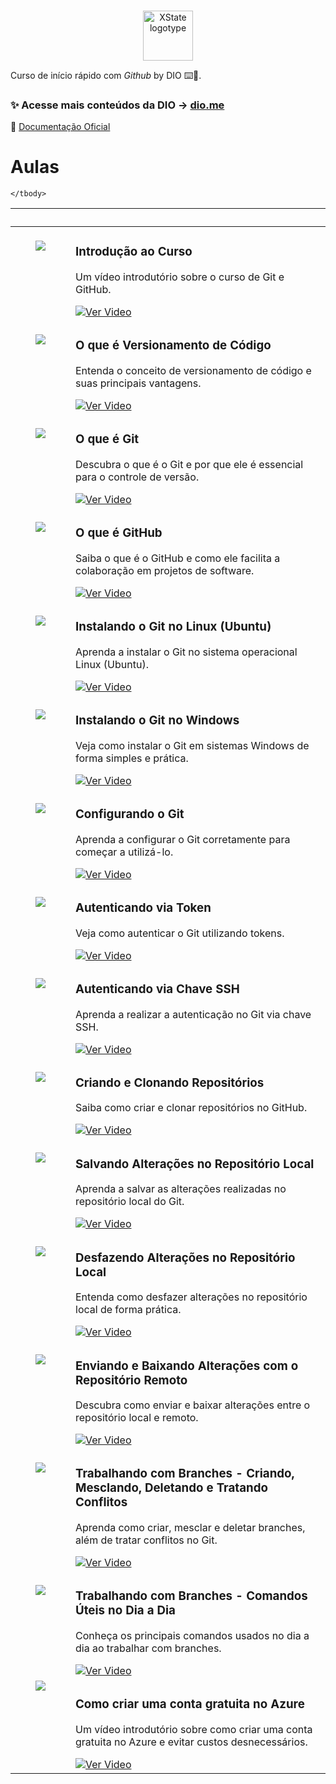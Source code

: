 <p align="center">
  <br />

  <picture>
    <source media="(prefers-color-scheme: dark)" srcset="https://assets.dio.me/hyHTwMe8ItJmTWHGYgJuSrCHJU9b2GFyeVAu7EU2LCk/f:webp/h:77/q:80/w:77/L2NvdXJzZXMvYmFkZ2UvNDA2Njg0YTQtMzk2ZC00MTYwLTk0YjktZWFkOTM0ZTE4NTY0LnBuZw">
    <img alt="XState logotype" src="https://assets.dio.me/hyHTwMe8ItJmTWHGYgJuSrCHJU9b2GFyeVAu7EU2LCk/f:webp/h:77/q:80/w:77/L2NvdXJzZXMvYmFkZ2UvNDA2Njg0YTQtMzk2ZC00MTYwLTk0YjktZWFkOTM0ZTE4NTY0LnBuZw" width="80">
  </picture>
  <br />
</p>

Curso de início rápido com _Github_ by DIO ⌨️💜.

### ✨ Acesse mais conteúdos da DIO → [dio.me](https://dio.me)

📖 [Documentação Oficial](https://docs.github.com/pt)

# Aulas

<table>
	<thead>
		<tr>
			<th colspan="2" width="2000">&nbsp;</th>
		</tr>
	</thead>
	<tbody>
		<tr>
			<td align="center" valign="top" width="80"><br />
			<a href="https://youtu.be/b0e8140kZRc">
      <img src="./.github/assets/icons/video.png" />
      </a>
      </td>
			<td valign="top">
			<h3>Introdução ao Curso</h3>
			<p>Um vídeo introdutório sobre o curso de Git e GitHub.</p>
			<a href="https://youtu.be/b0e8140kZRc">
 			 	<img src="https://img.shields.io/badge/Ver%20Aula-E94D5F?style=for-the-badge" alt="Ver Video">
			</a>
			</td>
		</tr>
		<tr>
			<td align="center" valign="top" width="80"><br />
			<a href="https://youtu.be/6a5Y1-qR7L8">
      <img src="./.github/assets/icons/video.png" />
      </a>
      </td>
			<td valign="top">
			<h3>O que é Versionamento de Código</h3>
			<p>Entenda o conceito de versionamento de código e suas principais vantagens.</p>
			<a href="https://youtu.be/6a5Y1-qR7L8">
 			 	<img src="https://img.shields.io/badge/Ver%20Aula-E94D5F?style=for-the-badge" alt="Ver Video">
			</a>
			</td>
		</tr>
		<tr>
			<td align="center" valign="top" width="80"><br />
			<a href="https://youtu.be/vLtM6kRoq-M">
      <img src="./.github/assets/icons/video.png" />
      </a>
      </td>
			<td valign="top">
			<h3>O que é Git</h3>
			<p>Descubra o que é o Git e por que ele é essencial para o controle de versão.</p>
			<a href="https://youtu.be/vLtM6kRoq-M">
 			 	<img src="https://img.shields.io/badge/Ver%20Aula-E94D5F?style=for-the-badge" alt="Ver Video">
			</a>
			</td>
		</tr>
		<tr>
			<td align="center" valign="top" width="80"><br />
			<a href="https://youtu.be/2yx9PaAKs-k">
      <img src="./.github/assets/icons/video.png" />
      </a>
      </td>
			<td valign="top">
			<h3>O que é GitHub</h3>
			<p>Saiba o que é o GitHub e como ele facilita a colaboração em projetos de software.</p>
			<a href="https://youtu.be/2yx9PaAKs-k">
 			 	<img src="https://img.shields.io/badge/Ver%20Aula-E94D5F?style=for-the-badge" alt="Ver Video">
			</a>
			</td>
		</tr>
		<tr>
			<td align="center" valign="top" width="80"><br />
			<a href="https://youtu.be/xj96BMswg-c">
      <img src="./.github/assets/icons/video.png" />
      </a>
      </td>
			<td valign="top">
			<h3>Instalando o Git no Linux (Ubuntu)</h3>
			<p>Aprenda a instalar o Git no sistema operacional Linux (Ubuntu).</p>
			<a href="https://youtu.be/xj96BMswg-c">
 			 	<img src="https://img.shields.io/badge/Ver%20Aula-E94D5F?style=for-the-badge" alt="Ver Video">
			</a>
			</td>
		</tr>
		<tr>
			<td align="center" valign="top" width="80"><br />
			<a href="https://youtu.be/kUaUj1dsUqc">
      <img src="./.github/assets/icons/video.png" />
      </a>
      </td>
			<td valign="top">
			<h3>Instalando o Git no Windows</h3>
			<p>Veja como instalar o Git em sistemas Windows de forma simples e prática.</p>
			<a href="https://youtu.be/kUaUj1dsUqc">
 			 	<img src="https://img.shields.io/badge/Ver%20Aula-E94D5F?style=for-the-badge" alt="Ver Video">
			</a>
			</td>
		</tr>
		<tr>
			<td align="center" valign="top" width="80"><br />
			<a href="https://youtu.be/_T2RcGbeXE0">
      <img src="./.github/assets/icons/video.png" />
      </a>
      </td>
			<td valign="top">
			<h3>Configurando o Git</h3>
			<p>Aprenda a configurar o Git corretamente para começar a utilizá-lo.</p>
			<a href="https://youtu.be/_T2RcGbeXE0">
 			 	<img src="https://img.shields.io/badge/Ver%20Aula-E94D5F?style=for-the-badge" alt="Ver Video">
			</a>
			</td>
		</tr>
		<tr>
			<td align="center" valign="top" width="80"><br />
			<a href="https://youtu.be/H3Y_aMXp5Tk">
      <img src="./.github/assets/icons/video.png" />
      </a>
      </td>
			<td valign="top">
			<h3>Autenticando via Token</h3>
			<p>Veja como autenticar o Git utilizando tokens.</p>
			<a href="https://youtu.be/H3Y_aMXp5Tk">
 			 	<img src="https://img.shields.io/badge/Ver%20Aula-E94D5F?style=for-the-badge" alt="Ver Video">
			</a>
			</td>
		</tr>
		<tr>
			<td align="center" valign="top" width="80"><br />
			<a href="https://youtu.be/R6kPn0acT0Q">
      <img src="./.github/assets/icons/video.png" />
      </a>
      </td>
			<td valign="top">
			<h3>Autenticando via Chave SSH</h3>
			<p>Aprenda a realizar a autenticação no Git via chave SSH.</p>
			<a href="https://youtu.be/R6kPn0acT0Q">
 			 	<img src="https://img.shields.io/badge/Ver%20Aula-E94D5F?style=for-the-badge" alt="Ver Video">
			</a>
			</td>
		</tr>
		<tr>
			<td align="center" valign="top" width="80"><br />
			<a href="https://youtu.be/28g7mwU-hGI">
      <img src="./.github/assets/icons/video.png" />
      </a>
      </td>
			<td valign="top">
			<h3>Criando e Clonando Repositórios</h3>
			<p>Saiba como criar e clonar repositórios no GitHub.</p>
			<a href="https://youtu.be/28g7mwU-hGI">
 			 	<img src="https://img.shields.io/badge/Ver%20Aula-E94D5F?style=for-the-badge" alt="Ver Video">
			</a>
			</td>
		</tr>
		<tr>
			<td align="center" valign="top" width="80"><br />
			<a href="https://youtu.be/CfXZr-goMJQ">
      <img src="./.github/assets/icons/video.png" />
      </a>
      </td>
			<td valign="top">
			<h3>Salvando Alterações no Repositório Local</h3>
			<p>Aprenda a salvar as alterações realizadas no repositório local do Git.</p>
			<a href="https://youtu.be/CfXZr-goMJQ">
 			 	<img src="https://img.shields.io/badge/Ver%20Aula-E94D5F?style=for-the-badge" alt="Ver Video">
			</a>
			</td>
		</tr>
		<tr>
			<td align="center" valign="top" width="80"><br />
			<a href="https://youtu.be/0Kb0JeIpuys">
      <img src="./.github/assets/icons/video.png" />
      </a>
      </td>
			<td valign="top">
			<h3>Desfazendo Alterações no Repositório Local</h3>
    <p>Entenda como desfazer alterações no repositório local de forma prática.</p>
    		<a href="https://youtu.be/0Kb0JeIpuys">
 			 	<img src="https://img.shields.io/badge/Ver%20Aula-E94D5F?style=for-the-badge" alt="Ver Video">
			</a>
			</td>
		</tr>
		<tr>
			<td align="center" valign="top" width="80"><br />
			<a href="https://youtu.be/bEW2VH3or1I">
      <img src="./.github/assets/icons/video.png" />
      </a>
      </td>
			<td valign="top">
			<h3>Enviando e Baixando Alterações com o Repositório Remoto</h3>
			<p>Descubra como enviar e baixar alterações entre o repositório local e remoto.</p>
			<a href="https://youtu.be/bEW2VH3or1I">
 			 	<img src="https://img.shields.io/badge/Ver%20Aula-E94D5F?style=for-the-badge" alt="Ver Video">
			</a>
			</td>
		</tr>
		<tr>
			<td align="center" valign="top" width="80"><br />
			<a href="https://youtu.be/D1RC51ywEmQ">
      <img src="./.github/assets/icons/video.png" />
      </a>
      </td>
			<td valign="top">
			<h3>Trabalhando com Branches - Criando, Mesclando, Deletando e Tratando Conflitos</h3>
			<p>Aprenda como criar, mesclar e deletar branches, além de tratar conflitos no Git.</p>
			<a href="https://youtu.be/D1RC51ywEmQ">
 			 	<img src="https://img.shields.io/badge/Ver%20Aula-E94D5F?style=for-the-badge" alt="Ver Video">
			</a>
			</td>
		</tr>
		<tr>
			<td align="center" valign="top" width="80"><br />
			<a href="https://youtu.be/jgyLbmhtjSw">
      <img src="./.github/assets/icons/video.png" />
      </a>
      </td>
			<td valign="top">
			<h3>Trabalhando com Branches - Comandos Úteis no Dia a Dia</h3>
			<p>Conheça os principais comandos usados no dia a dia ao trabalhar com branches.</p>
			<a href="https://youtu.be/jgyLbmhtjSw">
 			 	<img src="https://img.shields.io/badge/Ver%20Aula-E94D5F?style=for-the-badge" alt="Ver Video">
			</a>
			</td>
		</tr>

<tr>
			<td align="center" valign="top" width="80">
			<a href="https://youtu.be/b0e8140kZRc">   <img src="./.github/assets/icons/video.png" /> 
			</a>
      			</td>
			<td valign="top">
			<h3>Como criar uma conta gratuita no Azure</h3>
			<p>Um vídeo introdutório sobre como criar uma conta gratuita no Azure e evitar custos desnecessários.</p>
			<a href="https://www.youtube.com/watch?v=8aDA8dPY_rs">
 			 	<img src="https://img.shields.io/badge/Ver%20Aula-E94D5F?style=for-the-badge" alt="Ver Video">					</a>
			</td>
		</tr>
  
	</tbody>
</table>
